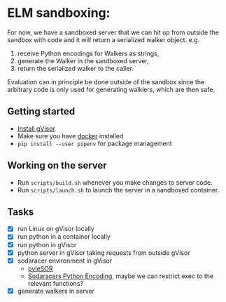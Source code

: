 # ELM sandboxing:  

For now, we have a sandboxed server that we can hit up from outside the sandbox with code and it will return a serialized walker object. e.g.
1. receive Python encodings for Walkers as strings, 
2. generate the Walker in the sandboxed server, 
3. return the serialized walker to the caller.

Evaluation can in principle be done outside of the sandbox since the arbitrary code is only used for generating walklers, which are then safe.

## Getting started
- [Install gVisor](https://gvisor.dev/docs/user_guide/install/)
- Make sure you have [docker](https://docs.docker.com/get-docker/) installed
- `pip install --user pipenv` for package management

## Working on the server
- Run `scripts/build.sh` whenever you make changes to server code. 
- Run `scripts/launch.sh` to launch the server in a sandboxed container.


## Tasks

- [X] run Linux on gVisor locally  
- [X] run python in a container locally  
- [X] run python in gVisor  
- [X] python server in gVisor taking requests from outside gVisor  
- [X] sodaracer environment in gVisor  
    - [pyleSOR](https://github.com/dmahan93/pyIesorPhysics)  
    - [Sodaracers Python Encoding](https://github.com/CarperAI/ELM/pull/3), maybe we can restrict exec to the relevant functions?  
- [X] generate walkers in server
